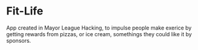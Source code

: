 # Fit-Life
App created in Mayor League Hacking, to impulse people make exerice by getting rewards from pizzas, or ice cream, somethings they could like it by sponsors.
